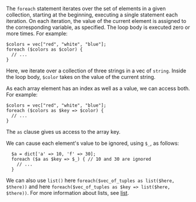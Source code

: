 The `foreach` statement iterates over the set of elements in a given collection, starting at the beginning, executing a single statement
each iteration. On each iteration, the value of the current element is assigned to the corresponding variable, as specified. The loop body
is executed zero or more times. For example:

```Hack
$colors = vec["red", "white", "blue"];
foreach ($colors as $color) {
  // ...
}
```

Here, we iterate over a collection of three strings in a vec of `string`. Inside the loop body, `$color` takes on the value of the current string.

As each array element has an index as well as a value, we can access both. For example:

```Hack
$colors = vec["red", "white", "blue"];
foreach ($colors as $key => $color) {
  // ...
}
```

The `as` clause gives us access to the array key.

We can cause each element's value to be ignored, using `$_`, as follows:

```Hack
  $a = dict['a' => 10, 'f' => 30];
  foreach ($a as $key => $_) { // 10 and 30 are ignored
    // ...
  }
```

We can also use `list()` here `foreach($vec_of_tuples as list($here, $there))` and here `foreach($vec_of_tuples as $key => list($here, $there))`.
For more information about lists, see [list](../expressions-and-operators/list.md).
